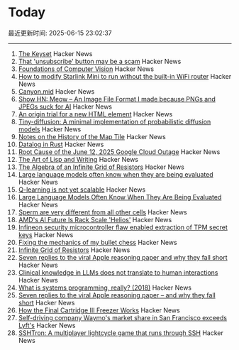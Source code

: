 # Today

最近更新时间: 2025-06-15 23:02:37

--- 
1. [The Keyset](https://dougengelbart.org/content/view/273/) Hacker News
2. [That 'unsubscribe' button may be a scam](https://www.popsci.com/technology/email-unsubscribe-scam/) Hacker News
3. [Foundations of Computer Vision](https://visionbook.mit.edu) Hacker News
4. [How to modify Starlink Mini to run without the built-in WiFi router](https://olegkutkov.me/2025/06/15/how-to-modify-starlink-mini-to-run-without-the-built-in-wifi-router/) Hacker News
5. [Canyon.mid](https://canyonmid.com/) Hacker News
6. [Show HN: Meow – An Image File Format I made because PNGs and JPEGs suck for AI](https://github.com/Kuberwastaken/meow) Hacker News
7. [An origin trial for a new HTML <permission> element](https://developer.chrome.com/blog/permission-element-origin-trial) Hacker News
8. [Tiny-diffusion: A minimal implementation of probabilistic diffusion models](https://github.com/tanelp/tiny-diffusion) Hacker News
9. [Notes on the History of the Map Tile](https://placing.technology/notes-on-the-history-of-the-map-tile) Hacker News
10. [Datalog in Rust](https://github.com/frankmcsherry/blog/blob/master/posts/2025-06-03.md) Hacker News
11. [Root Cause of the June 12, 2025 Google Cloud Outage](https://twitter.com/0xTib3rius/status/1933702904734429560) Hacker News
12. [The Art of Lisp and Writing](https://www.dreamsongs.com/ArtOfLisp.html) Hacker News
13. [The Algebra of an Infinite Grid of Resistors](https://www.mathpages.com/home/kmath669/kmath669.htm) Hacker News
14. [Large language models often know when they are being evaluated](https://arxiv.org/abs/2505.23836) Hacker News
15. [Q-learning is not yet scalable](https://seohong.me/blog/q-learning-is-not-yet-scalable/) Hacker News
16. [Large Language Models Often Know When They Are Being Evaluated](https://arxiv.org/abs/2505.23836) Hacker News
17. [Sperm are very different from all other cells](https://www.bbc.com/future/article/20250613-untangling-the-mysteries-of-what-we-dont-know-about-sperm) Hacker News
18. [AMD's AI Future Is Rack Scale 'Helios'](https://morethanmoore.substack.com/p/amds-ai-future-is-rack-scale-helios) Hacker News
19. [Infineon security microcontroller flaw enabled extraction of TPM secret keys](https://it4sec.substack.com/p/a-flaw-in-infineons-security-microcontrollers) Hacker News
20. [Fixing the mechanics of my bullet chess](https://jacobbrazeal.wordpress.com/2025/06/14/fixing-the-mechanics-of-my-bullet-chess/) Hacker News
21. [Infinite Grid of Resistors](https://www.mathpages.com/home/kmath668/kmath668.htm) Hacker News
22. [Seven replies to the viral Apple reasoning paper and why they fall short](https://garymarcus.substack.com/p/seven-replies-to-the-viral-apple) Hacker News
23. [Clinical knowledge in LLMs does not translate to human interactions](https://arxiv.org/pdf/2504.18919) Hacker News
24. [What is systems programming, really? (2018)](https://willcrichton.net/notes/systems-programming/) Hacker News
25. [Seven replies to the viral Apple reasoning paper – and why they fall short](https://garymarcus.substack.com/p/seven-replies-to-the-viral-apple) Hacker News
26. [How the Final Cartridge III Freezer Works](https://www.pagetable.com/?p=1810) Hacker News
27. [Self-driving company Waymo's market share in San Francisco exceeds Lyft's](https://underscoresf.com/in-san-francisco-waymo-has-now-bested-lyft-uber-is-next/) Hacker News
28. [SSHTron: A multiplayer lightcycle game that runs through SSH](https://github.com/zachlatta/sshtron) Hacker News
